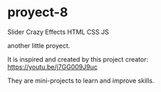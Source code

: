 # proyect-8
 Slider Crazy Effects  HTML CSS JS

another little proyect.

It is inspired and created by this project creator: https://youtu.be/j7GG009J9uc

They are mini-projects to learn and improve skills.
